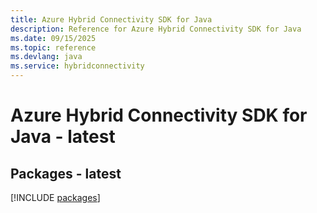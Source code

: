 ```yaml
---
title: Azure Hybrid Connectivity SDK for Java
description: Reference for Azure Hybrid Connectivity SDK for Java
ms.date: 09/15/2025
ms.topic: reference
ms.devlang: java
ms.service: hybridconnectivity
---
```

# Azure Hybrid Connectivity SDK for Java - latest
## Packages - latest
[!INCLUDE [packages](hybrid-connectivity-index.md)]